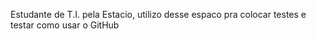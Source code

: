 Estudante de T.I. pela Estacio, utilizo desse espaco pra colocar testes e testar como usar o GitHub
